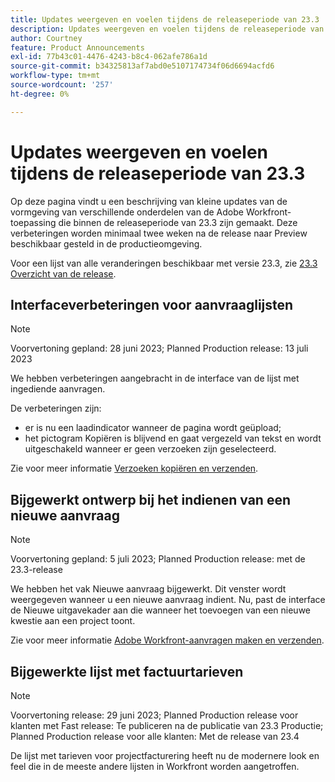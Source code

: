 ```yaml
---
title: Updates weergeven en voelen tijdens de releaseperiode van 23.3
description: Updates weergeven en voelen tijdens de releaseperiode van 23.3
author: Courtney
feature: Product Announcements
exl-id: 77b43c01-4476-4243-b8c4-062afe786a1d
source-git-commit: b34325813af7abd0e5107174734f06d6694acfd6
workflow-type: tm+mt
source-wordcount: '257'
ht-degree: 0%

---
```


# Updates weergeven en voelen tijdens de releaseperiode van 23.3

Op deze pagina vindt u een beschrijving van kleine updates van de vormgeving van verschillende onderdelen van de Adobe Workfront-toepassing die binnen de releaseperiode van 23.3 zijn gemaakt. Deze verbeteringen worden minimaal twee weken na de release naar Preview beschikbaar gesteld in de productieomgeving.

Voor een lijst van alle veranderingen beschikbaar met versie 23.3, zie [23.3 Overzicht van de release](/help/quicksilver/product-announcements/product-releases/23.3-release-activity/23-3-release-overview.md).

## Interfaceverbeteringen voor aanvraaglijsten

>[!NOTE]
>
>Voorvertoning gepland: 28 juni 2023; Planned Production release: 13 juli 2023

We hebben verbeteringen aangebracht in de interface van de lijst met ingediende aanvragen.

De verbeteringen zijn:

* er is nu een laadindicator wanneer de pagina wordt geüpload;
* het pictogram Kopiëren is blijvend en gaat vergezeld van tekst en wordt uitgeschakeld wanneer er geen verzoeken zijn geselecteerd.

Zie voor meer informatie [Verzoeken kopiëren en verzenden](/help/quicksilver/manage-work/requests/create-requests/copy-and-submit-requests.md).

## Bijgewerkt ontwerp bij het indienen van een nieuwe aanvraag

>[!NOTE]
>
>Voorvertoning gepland: 5 juli 2023; Planned Production release: met de 23.3-release

We hebben het vak Nieuwe aanvraag bijgewerkt. Dit venster wordt weergegeven wanneer u een nieuwe aanvraag indient. Nu, past de interface de Nieuwe uitgavekader aan die wanneer het toevoegen van een nieuwe kwestie aan een project toont.

Zie voor meer informatie [Adobe Workfront-aanvragen maken en verzenden](/help/quicksilver/manage-work/requests/create-requests/create-submit-requests.md).

## Bijgewerkte lijst met factuurtarieven

>[!NOTE]
>
>Voorvertoning release: 29 juni 2023; Planned Production release voor klanten met Fast release: Te publiceren na de publicatie van 23.3 Productie; Planned Production release voor alle klanten: Met de release van 23.4

De lijst met tarieven voor projectfacturering heeft nu de modernere look en feel die in de meeste andere lijsten in Workfront worden aangetroffen.
